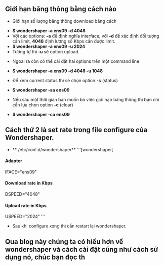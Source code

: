 ## Giới hạn băng thông bằng cách nào
- Giới hạn số lượng băng thông download bằng cách
+ **$ wondershaper -a ens09 -d 4048**
+ Với các options: **-a** để định nghĩa interface, với **-d** để xác định đối tượng cần limit, **4048** định lượng số Kbps
cần được limit.
+ **$ wondershaper -a ens09 -u 2024**
+ Tương tự thì **-u** sẽ option upload.
- Ngoài ra còn có thể cài đặt hai options trên một command line
+ **$ wondershaper -a ens09 -d 4048 -u 1048**
- Để xem current status thì sẽ chọn option **-s** (status)
+ **$ wondershaper -sa ens09** 
- Nếu sau một thời gian bạn muốn bỏ việc giới hạn băng thông thì bạn chỉ cần lựa chọn option **-c** (clear)
+ **$ wondershaper -ca ens09**
## Cách thứ 2 là set rate trong file configure của Wondershaper.
- ** /etc/conf.d/wondershaper**
'''[wondershaper]
#### Adapter
IFACE="ens09"

#### Download rate in Kbps
DSPEED="4048"

#### Upload rate in Kbps
USPEED="2024"
'''
- Sau khi configure xong thì cần restart lại wondershaper.
## Qua blog này chúng ta có hiểu hơn về wondershaper và cách cài đặt cũng như cách sử dụng nó, chúc bạn đọc th
